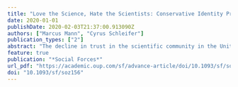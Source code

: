 ```yaml
---
title: "Love the Science, Hate the Scientists: Conservative Identity Protects Belief in Science and Undermines Trust in Scientists"
date: 2020-01-01
publishDate: 2020-02-03T21:37:00.913090Z
authors: ["Marcus Mann", "Cyrus Schleifer"]
publication_types: ["2"]
abstract: "The decline in trust in the scientific community in the United States among political conservatives has been well established. But this observation is complicated by remarkably positive and stable attitudes toward scientific research itself. What explains the persistence of positive belief in science in the midst of such dramatic change? By leveraging research on the performativity of conservative identity, we argue that conservative scientific institutions have manufactured a scientific cultural repertoire that enables participation in this highly valued epistemological space while undermining scientific authority perceived as politically biased. We test our hypothesized link between conservative identity and scientific perceptions using panel data from the General Social Survey. We find that those with stable conservative identities hold more positive attitudes toward scientific research while simultaneously holding more negative attitudes towards the scientific community compared to those who switch to and from conservative political identities. These findings support a theory of a conservative scientific repertoire that is learned over time and that helps orient political conservatives in scientific debates that have political repercussions. Implications of these findings are discussed for researchers interested in the cultural differentiation of scientific authority and for stakeholders in scientific communication and its public policy."
feature: true
publication: "*Social Forces*"
url_pdf: "https://academic.oup.com/sf/advance-article/doi/10.1093/sf/soz156/5685787?guestAccessKey=2f7a2645-ead7-4997-a920-10695d0d90ff"
doi: "10.1093/sf/soz156"
---
```


